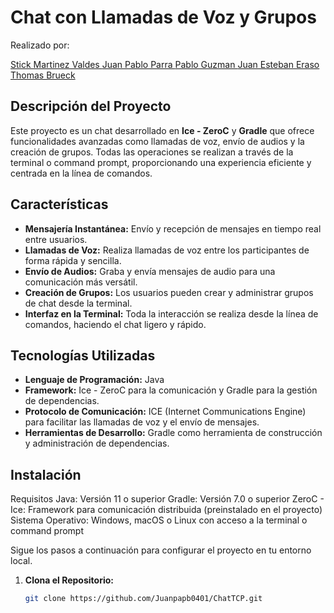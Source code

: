 # Chat con Llamadas de Voz y Grupos

Realizado por:

[Stick Martinez Valdes ](https://github.com/Stixkl)
[Juan Pablo Parra ](https://github.com/Juanpapb0401)
[Pablo Guzman ](https://github.com/Pableis05)
[Juan Esteban Eraso ](https://github.com/JuanEstebanEraso)
[Thomas Brueck ](https://github.com/Brueckk)


## Descripción del Proyecto

Este proyecto es un chat desarrollado en **Ice - ZeroC** y **Gradle** que ofrece funcionalidades avanzadas como llamadas de voz, envío de audios y la creación de grupos. Todas las operaciones se realizan a través de la terminal o command prompt, proporcionando una experiencia eficiente y centrada en la línea de comandos.

## Características

- **Mensajería Instantánea:** Envío y recepción de mensajes en tiempo real entre usuarios.
- **Llamadas de Voz:** Realiza llamadas de voz entre los participantes de forma rápida y sencilla.
- **Envío de Audios:** Graba y envía mensajes de audio para una comunicación más versátil.
- **Creación de Grupos:** Los usuarios pueden crear y administrar grupos de chat desde la terminal.
- **Interfaz en la Terminal:** Toda la interacción se realiza desde la línea de comandos, haciendo el chat ligero y rápido.

## Tecnologías Utilizadas

- **Lenguaje de Programación:** Java
- **Framework:** Ice - ZeroC para la comunicación y Gradle para la gestión de dependencias.
- **Protocolo de Comunicación:** ICE (Internet Communications Engine) para facilitar las llamadas de voz y el envío de mensajes.
- **Herramientas de Desarrollo:** Gradle como herramienta de construcción y administración de dependencias.

## Instalación

Requisitos
Java: Versión 11 o superior
Gradle: Versión 7.0 o superior
ZeroC - Ice: Framework para comunicación distribuida (preinstalado en el proyecto)
Sistema Operativo: Windows, macOS o Linux con acceso a la terminal o command prompt

Sigue los pasos a continuación para configurar el proyecto en tu entorno local.

1. **Clona el Repositorio:**
   ```bash
   git clone https://github.com/Juanpapb0401/ChatTCP.git

   
